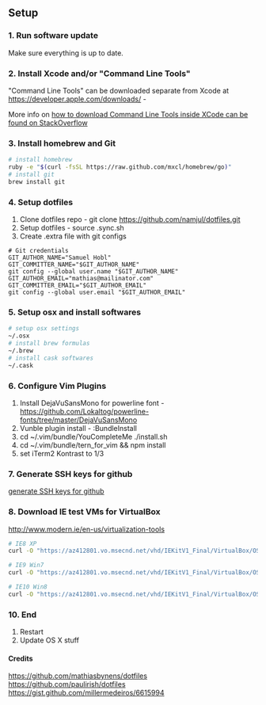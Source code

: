 ## Setup

### 1. Run software update
Make sure everything is up to date.
### 2. Install Xcode and/or "Command Line Tools"

"Command Line Tools" can be downloaded separate from Xcode at
https://developer.apple.com/downloads/ - 

More info on [how to download Command Line Tools inside XCode can be found on StackOverflow](http://stackoverflow.com/questions/9329243/xcode-4-4-and-later-install-command-line-tools)

### 3. Install homebrew and Git
```sh
# install homebrew
ruby -e "$(curl -fsSL https://raw.github.com/mxcl/homebrew/go)"
# install git
brew install git
```

### 4. Setup dotfiles

1. Clone dotfiles repo - git clone https://github.com/namjul/dotfiles.git
2. Setup dotfiles - source .sync.sh
3. Create .extra file with git configs
```
# Git credentials
GIT_AUTHOR_NAME="Samuel Hobl"
GIT_COMMITTER_NAME="$GIT_AUTHOR_NAME"
git config --global user.name "$GIT_AUTHOR_NAME"
GIT_AUTHOR_EMAIL="mathias@mailinator.com"
GIT_COMMITTER_EMAIL="$GIT_AUTHOR_EMAIL"
git config --global user.email "$GIT_AUTHOR_EMAIL"
```

### 5. Setup osx and install softwares
```sh
# setup osx settings
~/.osx
# install brew formulas
~/.brew
# install cask softwares
~/.cask
```

### 6. Configure Vim Plugins
1. Install DejaVuSansMono for powerline font - https://github.com/Lokaltog/powerline-fonts/tree/master/DejaVuSansMono 
2. Vunble plugin install - :BundleInstall
3. cd ~/.vim/bundle/YouCompleteMe
  ./install.sh
4. cd ~/.vim/bundle/tern_for_vim && npm install
5. set iTerm2 Kontrast to 1/3

### 7. Generate SSH keys for github

[generate SSH keys for github](https://help.github.com/articles/generating-ssh-keys)

### 8. Download IE test VMs for VirtualBox

http://www.modern.ie/en-us/virtualization-tools

```sh
# IE8 XP
curl -O "https://az412801.vo.msecnd.net/vhd/IEKitV1_Final/VirtualBox/OSX/IE8_XP/IE8.XP.For.MacVirtualBox.ova"

# IE9 Win7
curl -O "https://az412801.vo.msecnd.net/vhd/IEKitV1_Final/VirtualBox/OSX/IE9_Win7/IE9.Win7.For.MacVirtualBox.part{1.sfx,2.rar,3.rar,4.rar,5.rar}"

# IE10 Win8
curl -O "https://az412801.vo.msecnd.net/vhd/IEKitV1_Final/VirtualBox/OSX/IE10_Win8/IE10.Win8.For.MacVirtualBox.part{1.sfx,2.rar,3.rar}"
```

### 10. End
1. Restart
2. Update OS X stuff

#### Credits

https://github.com/mathiasbynens/dotfiles
https://github.com/paulirish/dotfiles
https://gist.github.com/millermedeiros/6615994

